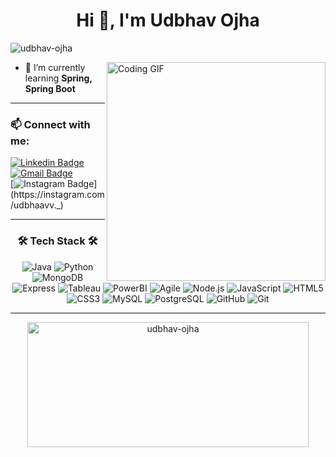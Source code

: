 <h1 align="center">Hi 👋, I'm Udbhav Ojha</h1>

<p align="left">
  <img src="https://komarev.com/ghpvc/?username=udbhav-ojha&label=Profile%20views&color=0e75b6&style=flat" alt="udbhav-ojha" />
</p>

<img align="right" src="https://cdn.dribbble.com/users/730703/screenshots/6581243/avento.gif" width="350px" alt="Coding GIF">

- 🌱 I’m currently learning **Spring, Spring Boot**

---

<h3 align="left">📫 Connect with me:</h3>

[![Linkedin Badge](https://img.shields.io/badge/-Udbhav%20Ojha-blue?style=flat-square&logo=Linkedin&logoColor=white&link=https://www.linkedin.com/in/udbhav-ojha-354804216/)](https://www.linkedin.com/in/udbhav-ojha-354804216/)  
[![Gmail Badge](https://img.shields.io/badge/-udbhavsbg@gmail.com-c14438?style=flat-square&logo=Gmail&logoColor=white&link=mailto:udbhavsbg@gmail.com)](mailto:udbhavsbg@gmail.com)  
[![Instagram Badge](https://img.shields.io/badge/-udbhaavv._-c13584?style=flat-square&logo=Instagram&logoColor=white&link=https://instagram.com/udbhaavv._)](https://instagram.com/udbhaavv._)

---

<h3 align="center">🛠️ Tech Stack 🛠️</h3>
<p align="center">
  <img src="https://img.shields.io/badge/-Java-000000?style=flat&logo=Java&logoColor=red" alt="Java" />
  <img src="https://img.shields.io/badge/-Python-000000?style=flat&logo=Python&logoColor=blue" alt="Python" />
  <img src="https://img.shields.io/badge/-MongoDB-000000?style=flat&logo=MongoDB&logoColor=green" alt="MongoDB" />
  <img src="https://img.shields.io/badge/-Express-000000?style=flat&logo=Express" alt="Express" />
  <img src="https://img.shields.io/badge/-Tableau-000000?style=flat&logo=Tableau&logoColor=blue" alt="Tableau" />
  <img src="https://img.shields.io/badge/-PowerBI-000000?style=flat&logo=PowerBI&logoColor=yellow" alt="PowerBI" />
  <img src="https://img.shields.io/badge/-Agile-000000?style=flat&logo=Agile" alt="Agile" />
  <img src="https://img.shields.io/badge/-Node.js-000000?style=flat&logo=Node.js" alt="Node.js" />
  <img src="https://img.shields.io/badge/-JavaScript-000000?style=flat&logo=JavaScript" alt="JavaScript" />
  <img src="https://img.shields.io/badge/-HTML5-000000?style=flat&logo=HTML5" alt="HTML5" />
  <img src="https://img.shields.io/badge/-CSS3-000000?style=flat&logo=CSS3" alt="CSS3" />
  <img src="https://img.shields.io/badge/-MySQL-000000?style=flat&logo=MySQL" alt="MySQL" />
  <img src="https://img.shields.io/badge/-PostgreSQL-000000?style=flat&logo=PostgreSQL&logoColor=F05032" alt="PostgreSQL" />
  <img src="https://img.shields.io/badge/-GitHub-000000?style=flat&logo=GitHub&logoColor=white" alt="GitHub" />
  <img src="https://img.shields.io/badge/-Git-000000?style=flat&logo=Git&logoColor=F05032" alt="Git" />
</p>

---

<div align="center">
  <img src="https://github-readme-stats.vercel.app/api/top-langs?username=udbhav-ojha&show_icons=true&locale=en&layout=compact" alt="udbhav-ojha" height="200px" width="450px" />
</div>
